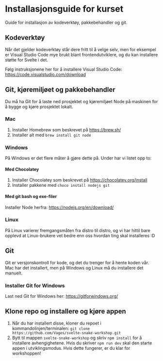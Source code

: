 # Installasjonsguide for kurset

Guide for installasjon av kodeverktøy, pakkebehandler og git.

## Kodeverktøy

Når det gjelder kodeverktøy står dere fritt til å velge selv, men for eksempel er Visual Studio Code mye brukt blant frontendutviklere, og du kan installere støtte for Svelte i det.

Følg instruksjonene her for å installere Visual Studio Code: <https://code.visualstudio.com/download>

## Git, kjøremiljøet og pakkebehandler

Du må ha Git for å laste ned prosjektet og kjøremiljøet Node på maskinen for å bygge og kjøre prosjektet lokalt.

### Mac

1. Installer Homebrew som beskrevet på https://brew.sh/
2. Installer alt med `brew install git node`

### Windows

På Windows er det flere måter å gjøre dette på. Under har vi listet opp to:

#### Med Chocolatey

1. Installer Chocolatey som beskrevet på <https://chocolatey.org/install>
2. Installer pakkene med `choco install nodejs git`

#### Med git bash og exe-filer

Installer Node herfra: <https://nodejs.org/en/download/>

### Linux

På Linux varierer fremgangsmåten fra distro til distro, og vi har hittil bare opplevd at Linux-brukere vet bedre enn oss hvordan ting skal installeres :D

## Git

Git er versjonskontroll for kode, og det du trenger for å hente koden vår. Mac har det installert, men på Windows og Linux må du installere det manuelt.

### Installer Git for Windows

Last ned Git for Windows her: https://gitforwindows.org/

## Klone repo og installere og kjøre appen

1. Når du har installert disse, kloner du repoet i kommandolinjen/terminalen: `git clone https://github.com/Vages/svelte-snake-workshop.git`
2. Bytt til mappen `svelte-snake-workshop` og skriv `npm install` for å installere avhengighetene. Hvis du skriver `npm run dev` skal den starte appen i utviklingsmodus. Hvis dette fungerer, er du klar for workshoppen!
